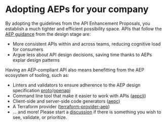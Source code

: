 # Adopting AEPs for your company

By adopting the guidelines from the API Enhancement Proposals, you establish a much 
tighter and efficient possibility space. APIs that follow the 
[AEP guidance](https://aep.dev) from the design stage are:

- More consistent APIs within and across teams, reducing cognitive load for consumers
- Argue less about API design decisions, saving time thanks to AEPs explar design patterns

Having an AEP-compliant API also means benefitting from the AEP ecosystem of tooling, such as:

- Linters and validators to ensure adherence to the AEP design specification [proto]()/[openapi]()
- Command line tool that make it easier to work with APIs ([aepcli](https://github.com/aep-dev/aepcli))
- Client-side and server-side code generators ([aepc](https://github.com/aep-dev/aepc))
- A Terraform provider ([terraform-provider-aep](https://github.com/aep-dev/terraform-provider-aep))
- ... and more! Please start a [discussion](https://github.com/aep-dev/aep.dev/discussions) if there is something you wish to see, validate, or prioritize.

